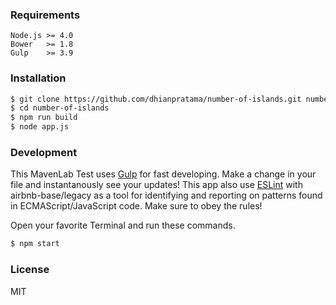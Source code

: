 ### Requirements
```
Node.js >= 4.0
Bower   >= 1.8
Gulp    >= 3.9
```

### Installation
```sh
$ git clone https://github.com/dhianpratama/number-of-islands.git number-of-islands
$ cd number-of-islands
$ npm run build
$ node app.js
```

### Development
This MavenLab Test uses [Gulp](http://gulpjs.com) for fast developing.
Make a change in your file and instantanously see your updates!
This app also use [ESLint](http://eslint.org) with airbnb-base/legacy as a tool for identifying and reporting on patterns found in ECMAScript/JavaScript code.
Make sure to obey the rules!

Open your favorite Terminal and run these commands.
```sh
$ npm start
```

### License
MIT
